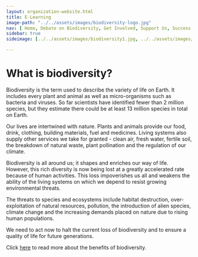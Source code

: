 ```yaml
---
layout: organization-website.html
title: E-Learning
image-path: "../../assets/images/biodiversity-logo.jpg"
nav: [ Home, Debate on Biodiversity, Get Involved, Support Us, Success Stories, Local Events]
sidebar: true
sideimage: [../../assets/images/biodiversity1.jpg, ../../assets/images/biodiversity2.jpg]

---
```

# What is biodiversity?

Biodiversity is the term used to describe the variety of life on Earth. It includes every plant and animal as well as micro-organisms such as bacteria and viruses. So far scientists have identified fewer than 2 million species, but they estimate there could be at least 13 million species in total on Earth.

Our lives are intertwined with nature. Plants and animals provide our food, drink, clothing, building materials, fuel and medicines. Living systems also supply other services we take for granted - clean air, fresh water, fertile soil, the breakdown of natural waste, plant pollination and the regulation of our climate.

Biodiversity is all around us; it shapes and enriches our way of life. However, this rich diversity is now being lost at a greatly accelerated rate because of human activities. This loss impoverishes us all and weakens the ability of the living systems on which we depend to resist growing environmental threats.

The threats to species and ecosystems include habitat destruction, over-exploitation of natural resources, pollution, the introduction of alien species, climate change and the increasing demands placed on nature due to rising human populations.

We need to act now to halt the current loss of biodiversity and to ensure a quality of life for future generations.

Click [here](../biodiversity-2/index.html) to read more about the benefits of biodiversity.
